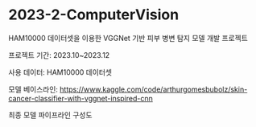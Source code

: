 # 2023-2-ComputerVision

HAM10000 데이터셋을 이용한 VGGNet 기반 피부 병변 탐지 모델 개발 프로젝트

프로젝트 기간: 2023.10~2023.12

사용 데이터: HAM10000 데이터셋

모델 베이스라인: https://www.kaggle.com/code/arthurgomesbubolz/skin-cancer-classifier-with-vggnet-inspired-cnn

최종 모델 파이프라인 구성도

